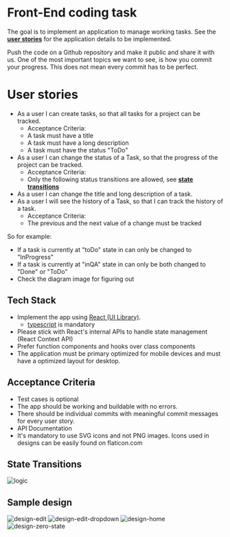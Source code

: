 # Front-End coding task

The goal is to implement an application to manage working tasks. See the **[user stories](#user-stories)** for the application details to be implemented.

Push the code on a Github repository and make it public and share it with us.
One of the most important topics we want to see, is how you commit your progress. This does not mean every commit has to be perfect.

# User stories

- As a user I can create tasks, so that all tasks for a project can be tracked.
    - Acceptance Criteria:
    - A task must have a title
    - A task must have a long description
    - A task must have the status "ToDo"
- As a user I can change the status of a Task, so that the progress of the project can be tracked.
    - Acceptance Criteria:
    - Only the following status transitions are allowed, see **[state transitions](#state-transitions)**
- As a user I can change the title and long description of a task.
- As a user I will see the history of a Task, so that I can track the history of a task.
    - Acceptance Criteria:
    - The previous and the next value of a change must be tracked

So for example:

- If a task is currently at "toDo" state in can only be changed to "InProgress"
- If a task is currently at "inQA" state in can only be both changed to "Done" or "ToDo"
- Check the diagram image for figuring out

## Tech Stack

- Implement the app using [React (UI Library)](https://reactjs.org/).
    - [typescript](https://www.typescriptlang.org/) is mandatory
- Please stick with React's internal APIs to handle state management (React Context API)
- Prefer function components and hooks over class components
- The application must be primary optimized for mobile devices and must have a optimized layout for desktop.

## Acceptance Criteria

- Test cases is optional
- The app should be working and buildable with no errors.
- There should be individual commits with meaningful commit messages for every user story.
- API Documentation
- It's mandatory to use SVG icons and not PNG images. Icons used in designs can be easily found on flaticon.com

## State Transitions

![logic](https://github.com/Duniar-Group/frontend-task/blob/master/images/task-management-diagram.png|alt=octocat)

## Sample design

![design-edit](https://github.com/Duniar-Group/frontend-task/blob/master/images/task-management-edit-task.png|alt=octocat)
![design-edit-dropdown](https://github.com/Duniar-Group/frontend-task/blob/master/images/task-management-edit-task-open-dropdown.png|alt=octocat)
![design-home](https://github.com/Duniar-Group/frontend-task/blob/master/images/task-management-home.png|alt=octocat)
![design-zero-state](https://github.com/Duniar-Group/frontend-task/blob/master/images/task-management-zero-state.png|alt=octocat)
